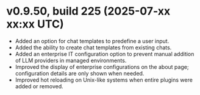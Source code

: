 # v0.9.50, build 225 (2025-07-xx xx:xx UTC)
- Added an option for chat templates to predefine a user input.
- Added the ability to create chat templates from existing chats.
- Added an enterprise IT configuration option to prevent manual addition of LLM providers in managed environments.
- Improved the display of enterprise configurations on the about page; configuration details are only shown when needed.
- Improved hot reloading on Unix-like systems when entire plugins were added or removed.